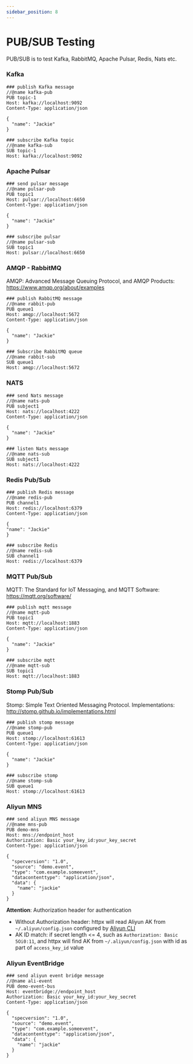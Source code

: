 ```yaml
---
sidebar_position: 8
---
```


# PUB/SUB Testing

PUB/SUB is to test Kafka, RabbitMQ, Apache Pulsar, Redis, Nats etc.

### Kafka

```
### publish Kafka message
//@name kafka-pub
PUB topic-1
Host: kafka://localhost:9092
Content-Type: application/json

{
  "name": "Jackie"
}
```

```
### subscribe Kafka topic 
//@name kafka-sub
SUB topic-1
Host: kafka://localhost:9092
```

### Apache Pulsar

```
### send pulsar message
//@name pulsar-pub
PUB topic1
Host: pulsar://localhost:6650
Content-Type: application/json

{
  "name": "Jackie"
}
```

```
### subscribe pulsar
//@name pulsar-sub
SUB topic1
Host: pulsar://localhost:6650
```

### AMQP - RabbitMQ

AMQP: Advanced Message Queuing Protocol, and AMQP Products: https://www.amqp.org/about/examples

```
### publish RabbitMQ message
//@name rabbit-pub
PUB queue1
Host: amqp://localhost:5672
Content-Type: application/json

{
  "name": "Jackie"
}
```

```
### Subscribe RabbitMQ queue
//@name rabbit-sub
SUB queue1
Host: amqp://localhost:5672
```

### NATS

```
### send Nats message
//@name nats-pub
PUB subject1
Host: nats://localhost:4222
Content-Type: application/json

{
  "name": "Jackie"
}

```

```
### listen Nats message
//@name nats-sub
SUB subject1
Host: nats://localhost:4222
```

### Redis Pub/Sub

```
### publish Redis message
//@name redis-pub
PUB channel1
Host: redis://localhost:6379
Content-Type: application/json

{
"name": "Jackie"
}

```

```
### subscribe Redis
//@name redis-sub
SUB channel1
Host: redis://localhost:6379
```

### MQTT Pub/Sub

MQTT: The Standard for IoT Messaging, and MQTT Software: https://mqtt.org/software/

```
### publish mqtt message
//@name mqtt-pub
PUB topic1
Host: mqtt://localhost:1883
Content-Type: application/json

{
  "name": "Jackie"
}
```

```
### subscribe mqtt
//@name mqtt-sub
SUB topic1
Host: mqtt://localhost:1883
```

### Stomp Pub/Sub

Stomp: Simple Text Oriented Messaging Protocol. Implementations: http://stomp.github.io/implementations.html

```
### publish stomp message
//@name stomp-pub
PUB queue1
Host: stomp://localhost:61613
Content-Type: application/json

{
  "name": "Jackie"
}
```

```
### subscribe stomp
//@name stomp-sub
SUB queue1
Host: stomp://localhost:61613
```

### Aliyun MNS

```
### send aliyun MNS message
//@name mns-pub
PUB demo-mns
Host: mns://endpoint_host
Authorization: Basic your_key_id:your_key_secret
Content-Type: application/json

{
  "specversion": "1.0",
  "source": "demo.event",
  "type": "com.example.someevent",
  "datacontenttype": "application/json",
  "data": {
    "name": "jackie"
  }
}
```

**Attention**: Authorization header for authentication

* Without Authorization header: httpx will read Aliyun AK from `~/.aliyun/config.json` configured by [Aliyun CLI](https://github.com/aliyun/aliyun-cli)
* AK ID match:  if secret length <= 4, such as `Authorization: Basic 5Oi0:11`, and httpx will find AK from `~/.aliyun/config.json` with id as part of `access_key_id` value

### Aliyun EventBridge

```
### send aliyun event bridge message
//@name ali-event
PUB demo-event-bus
Host: eventbridge://endpoint_host
Authorization: Basic your_key_id:your_key_secret
Content-Type: application/json

{
  "specversion": "1.0",
  "source": "demo.event",
  "type": "com.example.someevent",
  "datacontenttype": "application/json",
  "data": {
    "name": "jackie"
  }
}
```

